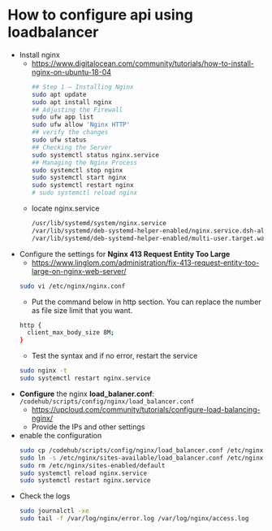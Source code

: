 # How to configure api using loadbalancer


* Install nginx
  * https://www.digitalocean.com/community/tutorials/how-to-install-nginx-on-ubuntu-18-04
    ```bash
    ## Step 1 – Installing Nginx
    sudo apt update
    sudo apt install nginx
    ## Adjusting the Firewall
    sudo ufw app list
    sudo ufw allow 'Nginx HTTP'
    ## verify the changes
    sudo ufw status
    ## Checking the Server
    sudo systemctl status nginx.service
    ## Managing the Nginx Process
    sudo systemctl stop nginx
    sudo systemctl start nginx
    sudo systemctl restart nginx
    # sudo systemctl reload nginx
    ```
  * locate nginx.service
    ```bash
    /usr/lib/systemd/system/nginx.service
    /var/lib/systemd/deb-systemd-helper-enabled/nginx.service.dsh-also
    /var/lib/systemd/deb-systemd-helper-enabled/multi-user.target.wants/nginx.service
    ```
* Configure the settings for **Nginx 413 Request Entity Too Large**
  * https://www.linglom.com/administration/fix-413-request-entity-too-large-on-nginx-web-server/
  ```bash
  sudo vi /etc/nginx/nginx.conf
  ```
  * Put the command below in http section. You can replace the number as file size limit that you want.
  ```bash
  http {
    client_max_body_size 8M;
  }
  ```
  * Test the syntax and if no error, restart the service
  ```bash
  sudo nginx -t
  sudo systemctl restart nginx.service
  ```
* **Configure** the nginx **load_balaner.conf**: `/codehub/scripts/config/nginx/load_balancer.conf`
  * https://upcloud.com/community/tutorials/configure-load-balancing-nginx/
  * Provide the IPs and other settings
* enable the configuration
  ```bash
  sudo cp /codehub/scripts/config/nginx/load_balancer.conf /etc/nginx/sites-available/
  sudo ln -s /etc/nginx/sites-available/load_balancer.conf /etc/nginx/sites-enabled
  sudo rm /etc/nginx/sites-enabled/default
  sudo systemctl reload nginx.service
  sudo systemctl restart nginx.service
  ```
* Check the logs
  ```bash
  sudo journalctl -xe
  sudo tail -f /var/log/nginx/error.log /var/log/nginx/access.log
  ```
